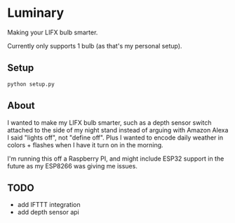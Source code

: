 # Luminary

Making your LIFX bulb smarter.

Currently only supports 1 bulb (as that's my personal setup).

## Setup
`python setup.py`

## About
I wanted to make my LIFX bulb smarter, such as a depth sensor switch attached to the side of my night stand instead of arguing with Amazon Alexa I said "lights off", not "define off". Plus I wanted to encode daily weather in colors + flashes when I have it turn on in the morning.

I'm running this off a Raspberry PI, and might include ESP32 support in the future as my ESP8266 was giving me issues.

## TODO
- add IFTTT integration
- add depth sensor api
